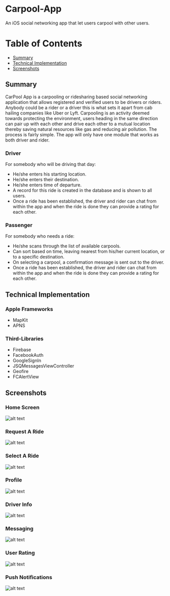 # Carpool-App
An iOS social networking app that let users carpool with other users.

# Table of Contents

* [Summary](#summary)
* [Technical Implementation](#technical-implementation)
* [Screenshots](#screenshots)

## <a name="summary"></a>Summary

CarPool App is a carpooling or ridesharing based social networking application that allows registered and verified users to be drivers or riders. 
Anybody could be a rider or a driver this is what sets it apart from cab hailing companies like Uber or Lyft. 
Carpooling is an activity deemed towards protecting the environment, users heading in the same direction can pair up with each other and drive each other to a mutual location thereby saving natural resources like gas and reducing air pollution.
The process is fairly simple. The app will only have one module that works as both driver and rider.

### Driver
For somebody who will be driving that day:
* He/she enters his starting location.
* He/she enters their destination.
* He/she enters time of departure.
* A record for this ride is created in the database and is shown to all users.
* Once a ride has been established, the driver and rider can chat from within the app and
when the ride is done they can provide a rating for each other.


### Passenger
For somebody who needs a ride:
* He/she scans through the list of available carpools.
* Can sort based on time, leaving nearest from his/her current location, or to a specific
destination.
* On selecting a carpool, a confirmation message is sent out to the driver.
* Once a ride has been established, the driver and rider can chat from within the app and
when the ride is done they can provide a rating for each other.


## <a name="technical-implementation"></a>Technical Implementation

### Apple Frameworks
* MapKit
* APNS

### Third-Libraries
* Firebase
* FacebookAuth
* GoogleSignIn
* JSQMessagesViewController
* Geofire 
* FCAlertView

## <a name="screenshots"></a> Screenshots

### Home Screen
![alt text](https://github.com/rpramirez87/Carpool-App/blob/master/DemoLibrary/HomeScreen_iphone7plusspacegrey_portrait.png)

### Request A Ride
![alt text](https://github.com/rpramirez87/Carpool-App/blob/master/DemoLibrary/RequestARide_iphone7plusspacegrey_portrait.png)

### Select A Ride
![alt text](https://github.com/rpramirez87/Carpool-App/blob/master/DemoLibrary/SelectARide_iphone7plusspacegrey_portrait.png)

### Profile 
![alt text](https://github.com/rpramirez87/Carpool-App/blob/master/DemoLibrary/ProfileView_iphone7plusspacegrey_portrait.png)

### Driver Info
![alt text](https://github.com/rpramirez87/Carpool-App/blob/master/DemoLibrary/DriverInfo_iphone7plusspacegrey_portrait.png)

### Messaging
![alt text](https://github.com/rpramirez87/Carpool-App/blob/master/DemoLibrary/MessagesDemo_iphone7plusspacegrey_portrait.png)

### User Rating
![alt text](https://github.com/rpramirez87/Carpool-App/blob/master/DemoLibrary/UserRatings_iphone7plusspacegrey_portrait.png)

### Push Notifications
![alt text](https://github.com/rpramirez87/Carpool-App/blob/master/DemoLibrary/PushNotification_iphone7plusspacegrey_portrait.png)

